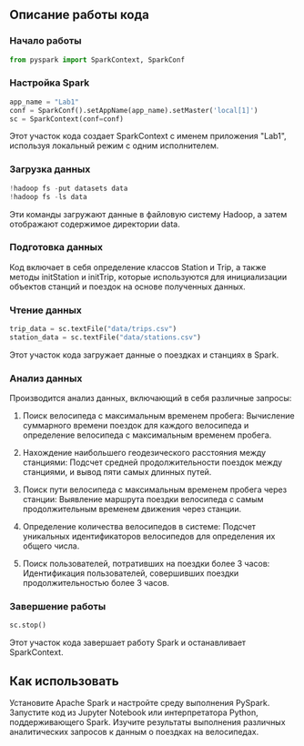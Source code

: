## Описание работы кода
### Начало работы
```python
from pyspark import SparkContext, SparkConf
```
### Настройка Spark
```python
app_name = "Lab1"
conf = SparkConf().setAppName(app_name).setMaster('local[1]')
sc = SparkContext(conf=conf)
```
Этот участок кода создает SparkContext с именем приложения "Lab1", используя локальный режим с одним исполнителем.

### Загрузка данных
```python
!hadoop fs -put datasets data
!hadoop fs -ls data
```
Эти команды загружают данные в файловую систему Hadoop, а затем отображают содержимое директории data.

### Подготовка данных
Код включает в себя определение классов Station и Trip, а также методы initStation и initTrip, которые используются для инициализации объектов станций и поездок на основе полученных данных.

### Чтение данных
```python
trip_data = sc.textFile("data/trips.csv")
station_data = sc.textFile("data/stations.csv")
```
Этот участок кода загружает данные о поездках и станциях в Spark.

### Анализ данных
Производится анализ данных, включающий в себя различные запросы:

1. Поиск велосипеда с максимальным временем пробега: Вычисление суммарного времени поездок для каждого велосипеда и определение велосипеда с максимальным временем пробега.

2. Нахождение наибольшего геодезического расстояния между станциями: Подсчет средней продолжительности поездок между станциями, и вывод пяти самых длинных путей.

3. Поиск пути велосипеда с максимальным временем пробега через станции: Выявление маршрута поездки велосипеда с самым продолжительным временем движения через станции.

4. Определение количества велосипедов в системе: Подсчет уникальных идентификаторов велосипедов для определения их общего числа.

5. Поиск пользователей, потративших на поездки более 3 часов: Идентификация пользователей, совершивших поездки продолжительностью более 3 часов.

### Завершение работы
```python
sc.stop()
```
Этот участок кода завершает работу Spark и останавливает SparkContext.

## Как использовать
Установите Apache Spark и настройте среду выполнения PySpark.
Запустите код из Jupyter Notebook или интерпретатора Python, поддерживающего Spark.
Изучите результаты выполнения различных аналитических запросов к данным о поездках на велосипедах.
